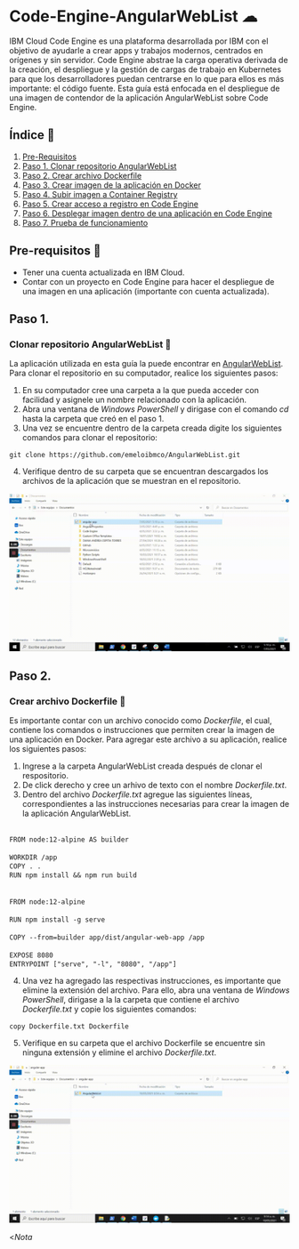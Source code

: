 # Code-Engine-AngularWebList ☁ 
IBM Cloud Code Engine es una plataforma desarrollada por IBM con el objetivo de ayudarle a crear apps y trabajos modernos, centrados en orígenes y sin servidor. Code Engine abstrae la carga operativa derivada de la creación, el despliegue y la gestión de cargas de trabajo en Kubernetes para que los desarrolladores puedan centrarse en lo que para ellos es más importante: el código fuente. Esta guía está enfocada en el despliegue de una imagen de contendor de la aplicación AngularWebList sobre Code Engine.

## Índice  📰
1. [Pre-Requisitos](#Pre-Requisitos-pencil)
2. [Paso 1. Clonar repositorio AngularWebList](#Paso-1)
3. [Paso 2. Crear archivo Dockerfile](#Paso-2)
4. [Paso 3. Crear imagen de la aplicación en Docker](#Paso-3)
5. [Paso 4. Subir imagen a Container Registry](#Paso-4)
6. [Paso 5. Crear acceso a registro en Code Engine](#Paso-5)
7. [Paso 6. Desplegar imagen dentro de una aplicación en Code Engine](#Paso-6)
8. [Paso 7. Prueba de funcionamiento](#Paso-7)

## Pre-requisitos :pencil:
* Tener una cuenta actualizada en IBM Cloud.
* Contar con un proyecto en Code Engine para hacer el despliegue de una imagen en una aplicación (importante con cuenta actualizada).

## Paso 1.
### Clonar repositorio AngularWebList 📁
La aplicación utilizada en esta guía la puede encontrar en  <a href="https://github.com/emeloibmco/AngularWebList"> AngularWebList</a>. Para clonar el repositorio en su computador, realice los siguientes pasos:

1. En su computador cree una carpeta a la que pueda acceder con facilidad y asignele un nombre relacionado con la aplicación.
2. Abra una ventana de *Windows PowerShell* y dirigase con el comando *cd* hasta la carpeta que creó en el paso 1.
3. Una vez se encuentre dentro de la carpeta creada digite los siguientes comandos para clonar el repositorio:
```
git clone https://github.com/emeloibmco/AngularWebList.git
```
4. Verifique dentro de su carpeta que se encuentran descargados los archivos de la aplicación que se muestran en el repositorio.
<p align="center"><img width="700" src="https://github.com/emeloibmco/Code-Engine-AngularWebList-/blob/main/Imagenes/Clonar%20Repositorio.gif"></p>

## Paso 2.
### Crear archivo Dockerfile 📑
Es importante contar con un archivo conocido como *Dockerfile*, el cual, contiene los comandos o instrucciones que permiten crear la imagen de una aplicación en Docker. Para agregar este archivo a su aplicación, realice los siguientes pasos:

1. Ingrese a la carpeta AngularWebList creada después de clonar el respositorio.
2. De click derecho y cree un arhivo de texto con el nombre *Dockerfile.txt*.
3. Dentro del archivo *Dockerfile.txt* agregue las siguientes líneas, correspondientes a las instrucciones necesarias para crear la imagen de la aplicación AngularWebList.
```

FROM node:12-alpine AS builder

WORKDIR /app
COPY . .
RUN npm install && npm run build


FROM node:12-alpine

RUN npm install -g serve

COPY --from=builder app/dist/angular-web-app /app

EXPOSE 8080
ENTRYPOINT ["serve", "-l", "8080", "/app"]

```
4. Una vez ha agregado las respectivas instrucciones, es importante que elimine la extensión del archivo. Para ello, abra una ventana de *Windows PowerShell*, dirigase a la  la carpeta que contiene el archivo *Dockerfile.txt* y copie los siguientes comandos:
```
copy Dockerfile.txt Dockerfile
```

5. Verifique en su carpeta que el archivo Dockerfile se encuentre sin ninguna extensión y elimine el archivo *Dockerfile.txt*.
<p align="center"><img width="700" src="https://github.com/emeloibmco/Code-Engine-AngularWebList-/blob/main/Imagenes/Crear%20Dockerfile.gif"></p>

<*Nota*
